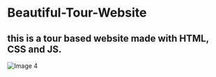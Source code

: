 # Beautiful-Tour-Website

## this is a tour based website made with HTML, CSS and JS.

![Image 4](https://user-images.githubusercontent.com/68183250/123502206-30498700-d668-11eb-82ee-327bf349ee05.png)
